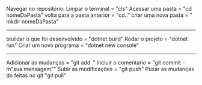 
Navegar no repositório:
Limpar o terminal = "cls"
Acessar uma pasta = "cd nomeDaPasta"
volta para a pasta anterior =  "cd.."
criar uma nova pasta = " mkdir nomeDaPasta"

---------------------------------------------

biuildar o que foi desenvolvido = "dotnet build"
Rodar o projeto = "dotnet run"
Criar um novo programa = "dotnet new console"

------------------------------------------------

Adicionar as mudanças = "git add ."
incluir o comentario = "git commit -m"sua mensagem""
Subir as modificações = "git push"
Puxar as mudanças do feitas no git "git pull"